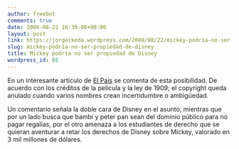 ```yaml
---
author: freebot
comments: true
date: 2008-08-22 16:39:08+00:00
layout: post
link: https://jorgeikeda.wordpress.com/2008/08/22/mickey-podria-no-ser-propiedad-de-disney/
slug: mickey-podria-no-ser-propiedad-de-disney
title: Mickey podría no ser propiedad de Disney
wordpress_id: 65
---
```


En un interesante artículo de [El País](http://www.elpais.com/articulo/cultura/Mickey/Mouse/podria/ser/Disney/elpepucul/20080822elpepucul_3/Tes) se comenta de esta posibilidad. De acuerdo con los créditos de la película y la ley de 1909; el copyright queda anulado cuando varios nombres crean incertidumbre o ambigüedad.

Un comentario señala la doble cara de  Disney en el asunto, mientras que por un lado busca que bambi y peter pan sean del dominio público para no pagar regalías, por el otro amenaza a los estudiantes de derecho que se quieran aventurar a retar los derechos de Disney sobre Mickey, valorado en 3 mil millones de dólares.
